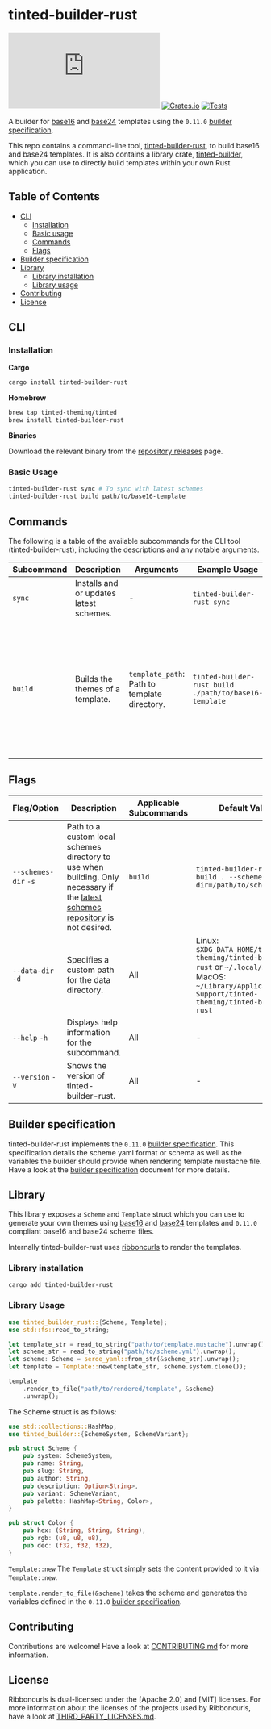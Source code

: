 # tinted-builder-rust

[![Matrix Chat](https://img.shields.io/matrix/tinted-theming:matrix.org)](https://matrix.to/#/#tinted-theming:matrix.org)
[![Crates.io](https://img.shields.io/crates/v/tinted-builder-rust.svg)](https://crates.io/crates/tinted-builder-rust)
[![Tests](https://github.com/tinted-theming/tinted-builder-rust/actions/workflows/ci.yml/badge.svg)](https://github.com/tinted-theming/tinted-builder-rust/actions/workflows/ci.yml)

A builder for [base16] and [base24] templates using the `0.11.0` [builder
specification].

This repo contains a command-line tool, [tinted-builder-rust], to build
base16 and base24 templates. It is also contains a library crate,
[tinted-builder], which you can use to directly build templates within
your own Rust application.

## Table of Contents

- [CLI](#cli)
  - [Installation](#installation)
  - [Basic usage](#basic-usage)
  - [Commands](#commands)
  - [Flags](#flags)
- [Builder specification](#builder-specification)
- [Library](#library)
  - [Library installation](#library-installation)
  - [Library usage](#library-usage)
- [Contributing](#contributing)
- [License](#license)

## CLI

### Installation


**Cargo**

```sh
cargo install tinted-builder-rust
```

**Homebrew**

```sh
brew tap tinted-theming/tinted
brew install tinted-builder-rust
```

**Binaries**

Download the relevant binary from the [repository releases] page.

### Basic Usage

```sh
tinted-builder-rust sync # To sync with latest schemes
tinted-builder-rust build path/to/base16-template
```

## Commands

The following is a table of the available subcommands for the CLI tool (tinted-builder-rust), including the descriptions and any notable arguments.

| Subcommand | Description                          | Arguments            | Example Usage                              | Flags |
|------------|--------------------------------------|----------------------|--------------------------------------------|-------|
| `sync`  | Installs and or updates latest schemes. | - | `tinted-builder-rust sync` | `--quiet` (silence stderr and stdout) |
| `build` | Builds the themes of a template. | `template_path`: Path to template directory. | `tinted-builder-rust build ./path/to/base16-template` | `--quiet` (silence stderr and stdout), `--sync` (equivalent of running `tinted-builder-rust sync` before `tinted-builder-rust build`) |

## Flags

| Flag/Option       | Description                             | Applicable Subcommands | Default Value | Example Usage                             |
|-------------------|-----------------------------------------|------------------------|---------------|-------------------------------------------|
| `--schemes-dir` `-s`   | Path to a custom local schemes directory to use when building. Only necessary if the [latest schemes repository] is not desired. | `build` | `tinted-builder-rust build . --schemes-dir=/path/to/schemes/dir` |
| `--data-dir` `-d`   | Specifies a custom path for the data directory. | All | Linux: `$XDG_DATA_HOME/tinted-theming/tinted-builder-rust` or `~/.local/share`. MacOS: `~/Library/Application\ Support/tinted-theming/tinted-builder-rust` | `tinted-builder-rust sync --data-dir /path/to/custom/data-dir` |
| `--help` `-h`     | Displays help information for the subcommand. | All | - | `tinted-builder-rust --help`, `tinted-builder-rust build --help`, etc |
| `--version` `-V`  | Shows the version of tinted-builder-rust. | All | - | `tinted-builder-rust --version` |

## Builder specification

tinted-builder-rust implements the `0.11.0` [builder specification]. This
specification details the scheme yaml format or schema as well as the
variables the builder should provide when rendering template mustache
file. Have a look at the [builder specification] document for more
details.

## Library

This library exposes a `Scheme` and `Template` struct which you can
use to generate your own themes using [base16] and [base24] templates and
`0.11.0` compliant base16 and base24 scheme files.

Internally tinted-builder-rust uses [ribboncurls] to render the templates.

### Library installation

```sh
cargo add tinted-builder-rust
```

### Library Usage

```rust
use tinted_builder_rust::{Scheme, Template};
use std::fs::read_to_string;

let template_str = read_to_string("path/to/template.mustache").unwrap();
let scheme_str = read_to_string("path/to/scheme.yml").unwrap();
let scheme: Scheme = serde_yaml::from_str(&scheme_str).unwrap();
let template = Template::new(template_str, scheme.system.clone());

template
    .render_to_file("path/to/rendered/template", &scheme)
    .unwrap();
```

The Scheme struct is as follows:

```rust
use std::collections::HashMap;
use tinted_builder::{SchemeSystem, SchemeVariant};

pub struct Scheme {
    pub system: SchemeSystem,
    pub name: String,
    pub slug: String,
    pub author: String,
    pub description: Option<String>,
    pub variant: SchemeVariant,
    pub palette: HashMap<String, Color>,
}

pub struct Color {
    pub hex: (String, String, String),
    pub rgb: (u8, u8, u8),
    pub dec: (f32, f32, f32),
}
```

`Template::new`
The `Template` struct simply sets the content provided to it via
`Template::new`.

`template.render_to_file(&scheme)` takes the scheme and generates the
variables defined in the `0.11.0` [builder specification].

## Contributing

Contributions are welcome! Have a look at [CONTRIBUTING.md] for more
information.

## License

Ribboncurls is dual-licensed under the [Apache 2.0] and [MIT] licenses.
For more information about the licenses of the projects used by
Ribboncurls, have a look at [THIRD_PARTY_LICENSES.md].

[tinted-builder-rust]: tinted-builder-rust/README.md
[tinted-builder]: tinted-builder/README.md
[latest schemes repository]: https://github.com/tinted-theming/schemes
[home repository]: https://github.com/tinted-theming/home
[builder specification]: https://github.com/tinted-theming/home/blob/main/builder.md
[base16]: https://github.com/tinted-theming/home/blob/main/styling.md
[base24]: https://github.com/tinted-theming/base24/blob/master/styling.md
[ribboncurls]: https://github.com/tinted-theming/ribboncurls
[builder specification]: https://github.com/tinted-theming/home/blob/main/builder.md
[LICENSE]: LICENSE
[THIRD_PARTY_LICENSES.md]: THIRD_PARTY_LICENSES.md
[CONTRIBUTING.md]: CONTRIBUTING.md
[repository releases]: https://github.com/tinted-theming/tinted-builder-rust/releases/latest
